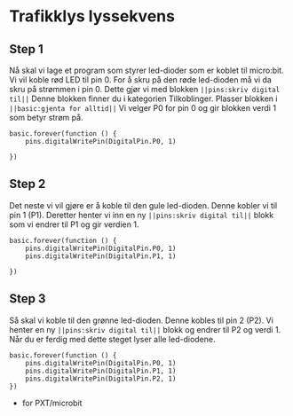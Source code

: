 # Trafikklys lyssekvens

## Step 1

Nå skal vi lage et program som styrer led-dioder som er koblet til micro:bit. Vi vil koble rød LED til pin 0. For å skru på den røde led-dioden må vi da skru på strømmen i pin 0. Dette gjør vi med blokken ``||pins:skriv digital til||`` Denne blokken finner du i kategorien Tilkoblinger. Plasser blokken i ``||basic:gjenta for alltid||`` Vi velger P0 for pin 0 og gir blokken verdi 1 som betyr strøm på. 

```blocks
basic.forever(function () {
    pins.digitalWritePin(DigitalPin.P0, 1)
	
})
```

## Step 2
Det neste vi vil gjøre er å koble til den gule led-dioden. Denne kobler vi til pin 1 (P1). Deretter henter vi inn en ny ``||pins:skriv digital til||`` blokk som vi endrer til P1 og gir verdien 1.

```blocks
basic.forever(function () {
    pins.digitalWritePin(DigitalPin.P0, 1)
    pins.digitalWritePin(DigitalPin.P1, 1)
	
})
```
## Step 3
Så skal vi koble til den grønne led-dioden. Denne kobles til pin 2 (P2). Vi henter en ny ``||pins:skriv digital til||`` blokk og endrer til P2 og verdi 1.
Når du er ferdig med dette steget lyser alle led-diodene.

```blocks
basic.forever(function () {
    pins.digitalWritePin(DigitalPin.P0, 1)
    pins.digitalWritePin(DigitalPin.P1, 1)
    pins.digitalWritePin(DigitalPin.P2, 1)	
})

```
* for PXT/microbit
<script src="https://makecode.com/gh-pages-embed.js"></script><script>makeCodeRender("{{ site.makecode.home_url }}", "{{ site.github.owner_name }}/{{ site.github.repository_name }}");</script>

